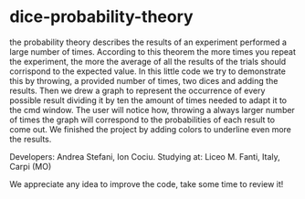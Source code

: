 # dice-probability-theory
the probability theory describes the results of an experiment performed a large number of times. 
According to this theorem the more times you repeat the experiment, the more the average of all the results of the trials should corrispond to the expected value. 
In this little code we try to demonstrate this by throwing, a provided number of times, two dices and adding the results. 
Then we drew a graph to represent the occurrence of every possible result dividing it by ten the amount of times needed to adapt it to the cmd window. 
The user will notice how, throwing a always larger number of times the graph will correspond to the probabilities of each result to come out.
We finished the project by adding colors to underline even more the results.



 Developers:  Andrea Stefani, Ion Cociu.
 Studying at: Liceo M. Fanti, Italy, Carpi (MO)

 We appreciate any idea to improve the code, take some time to review it!
